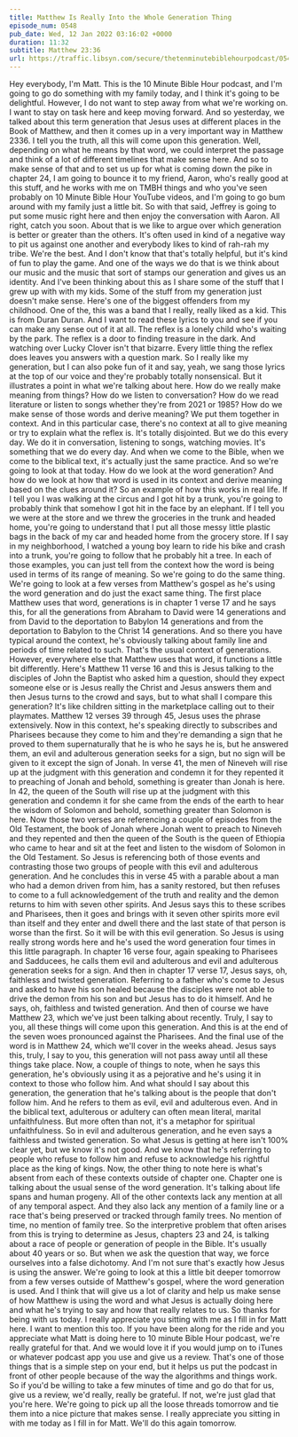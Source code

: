 ```yaml
---
title: Matthew Is Really Into the Whole Generation Thing
episode_num: 0548
pub_date: Wed, 12 Jan 2022 03:16:02 +0000
duration: 11:32
subtitle: Matthew 23:36
url: https://traffic.libsyn.com/secure/thetenminutebiblehourpodcast/0548_-_Matthew_Is_Really_Into_The_Generation_Thing.mp3
---
```


 Hey everybody, I'm Matt. This is the 10 Minute Bible Hour podcast, and I'm going to go do something with my family today, and I think it's going to be delightful. However, I do not want to step away from what we're working on. I want to stay on task here and keep moving forward. And so yesterday, we talked about this term generation that Jesus uses at different places in the Book of Matthew, and then it comes up in a very important way in Matthew 2336. I tell you the truth, all this will come upon this generation. Well, depending on what he means by that word, we could interpret the passage and think of a lot of different timelines that make sense here. And so to make sense of that and to set us up for what is coming down the pike in chapter 24, I am going to bounce it to my friend, Aaron, who's really good at this stuff, and he works with me on TMBH things and who you've seen probably on 10 Minute Bible Hour YouTube videos, and I'm going to go bum around with my family just a little bit. So with that said, Jeffrey is going to put some music right here and then enjoy the conversation with Aaron. All right, catch you soon. About that is we like to argue over which generation is better or greater than the others. It's often used in kind of a negative way to pit us against one another and everybody likes to kind of rah-rah my tribe. We're the best. And I don't know that that's totally helpful, but it's kind of fun to play the game. And one of the ways we do that is we think about our music and the music that sort of stamps our generation and gives us an identity. And I've been thinking about this as I share some of the stuff that I grew up with with my kids. Some of the stuff from my generation just doesn't make sense. Here's one of the biggest offenders from my childhood. One of the, this was a band that I really, really liked as a kid. This is from Duran Duran. And I want to read these lyrics to you and see if you can make any sense out of it at all. The reflex is a lonely child who's waiting by the park. The reflex is a door to finding treasure in the dark. And watching over Lucky Clover isn't that bizarre. Every little thing the reflex does leaves you answers with a question mark. So I really like my generation, but I can also poke fun of it and say, yeah, we sang those lyrics at the top of our voice and they're probably totally nonsensical. But it illustrates a point in what we're talking about here. How do we really make meaning from things? How do we listen to conversation? How do we read literature or listen to songs whether they're from 2021 or 1985? How do we make sense of those words and derive meaning? We put them together in context. And in this particular case, there's no context at all to give meaning or try to explain what the reflex is. It's totally disjointed. But we do this every day. We do it in conversation, listening to songs, watching movies. It's something that we do every day. And when we come to the Bible, when we come to the biblical text, it's actually just the same practice. And so we're going to look at that today. How do we look at the word generation? And how do we look at how that word is used in its context and derive meaning based on the clues around it? So an example of how this works in real life. If I tell you I was walking at the circus and I got hit by a trunk, you're going to probably think that somehow I got hit in the face by an elephant. If I tell you we were at the store and we threw the groceries in the trunk and headed home, you're going to understand that I put all those messy little plastic bags in the back of my car and headed home from the grocery store. If I say in my neighborhood, I watched a young boy learn to ride his bike and crash into a trunk, you're going to follow that he probably hit a tree. In each of those examples, you can just tell from the context how the word is being used in terms of its range of meaning. So we're going to do the same thing. We're going to look at a few verses from Matthew's gospel as he's using the word generation and do just the exact same thing. The first place Matthew uses that word, generations is in chapter 1 verse 17 and he says this, for all the generations from Abraham to David were 14 generations and from David to the deportation to Babylon 14 generations and from the deportation to Babylon to the Christ 14 generations. And so there you have typical around the context, he's obviously talking about family line and periods of time related to such. That's the usual context of generations. However, everywhere else that Matthew uses that word, it functions a little bit differently. Here's Matthew 11 verse 16 and this is Jesus talking to the disciples of John the Baptist who asked him a question, should they expect someone else or is Jesus really the Christ and Jesus answers them and then Jesus turns to the crowd and says, but to what shall I compare this generation? It's like children sitting in the marketplace calling out to their playmates. Matthew 12 verses 39 through 45, Jesus uses the phrase extensively. Now in this context, he's speaking directly to subscribes and Pharisees because they come to him and they're demanding a sign that he proved to them supernaturally that he is who he says he is, but he answered them, an evil and adulterous generation seeks for a sign, but no sign will be given to it except the sign of Jonah. In verse 41, the men of Nineveh will rise up at the judgment with this generation and condemn it for they repented it to preaching of Jonah and behold, something is greater than Jonah is here. In 42, the queen of the South will rise up at the judgment with this generation and condemn it for she came from the ends of the earth to hear the wisdom of Solomon and behold, something greater than Solomon is here. Now those two verses are referencing a couple of episodes from the Old Testament, the book of Jonah where Jonah went to preach to Nineveh and they repented and then the queen of the South is the queen of Ethiopia who came to hear and sit at the feet and listen to the wisdom of Solomon in the Old Testament. So Jesus is referencing both of those events and contrasting those two groups of people with this evil and adulterous generation. And he concludes this in verse 45 with a parable about a man who had a demon driven from him, has a sanity restored, but then refuses to come to a full acknowledgement of the truth and reality and the demon returns to him with seven other spirits. And Jesus says this to these scribes and Pharisees, then it goes and brings with it seven other spirits more evil than itself and they enter and dwell there and the last state of that person is worse than the first. So it will be with this evil generation. So Jesus is using really strong words here and he's used the word generation four times in this little paragraph. In chapter 16 verse four, again speaking to Pharisees and Sadducees, he calls them evil and adulterous and evil and adulterous generation seeks for a sign. And then in chapter 17 verse 17, Jesus says, oh, faithless and twisted generation. Referring to a father who's come to Jesus and asked to have his son healed because the disciples were not able to drive the demon from his son and but Jesus has to do it himself. And he says, oh, faithless and twisted generation. And then of course we have Matthew 23, which we've just been talking about recently. Truly, I say to you, all these things will come upon this generation. And this is at the end of the seven woes pronounced against the Pharisees. And the final use of the word is in Matthew 24, which we'll cover in the weeks ahead. Jesus says this, truly, I say to you, this generation will not pass away until all these things take place. Now, a couple of things to note, when he says this generation, he's obviously using it as a pejorative and he's using it in context to those who follow him. And what should I say about this generation, the generation that he's talking about is the people that don't follow him. And he refers to them as evil, evil and adulterous even. And in the biblical text, adulterous or adultery can often mean literal, marital unfaithfulness. But more often than not, it's a metaphor for spiritual unfaithfulness. So in evil and adulterous generation, and he even says a faithless and twisted generation. So what Jesus is getting at here isn't 100% clear yet, but we know it's not good. And we know that he's referring to people who refuse to follow him and refuse to acknowledge his rightful place as the king of kings. Now, the other thing to note here is what's absent from each of these contexts outside of chapter one. Chapter one is talking about the usual sense of the word generation. It's talking about life spans and human progeny. All of the other contexts lack any mention at all of any temporal aspect. And they also lack any mention of a family line or a race that's being preserved or tracked through family trees. No mention of time, no mention of family tree. So the interpretive problem that often arises from this is trying to determine as Jesus, chapters 23 and 24, is talking about a race of people or generation of people in the Bible. It's usually about 40 years or so. But when we ask the question that way, we force ourselves into a false dichotomy. And I'm not sure that's exactly how Jesus is using the answer. We're going to look at this a little bit deeper tomorrow from a few verses outside of Matthew's gospel, where the word generation is used. And I think that will give us a lot of clarity and help us make sense of how Matthew is using the word and what Jesus is actually doing here and what he's trying to say and how that really relates to us. So thanks for being with us today. I really appreciate you sitting with me as I fill in for Matt here. I want to mention this too. If you have been along for the ride and you appreciate what Matt is doing here to 10 minute Bible Hour podcast, we're really grateful for that. And we would love it if you would jump on to iTunes or whatever podcast app you use and give us a review. That's one of those things that is a simple step on your end, but it helps us put the podcast in front of other people because of the way the algorithms and things work. So if you'd be willing to take a few minutes of time and go do that for us, give us a review, we'd really, really be grateful. If not, we're just glad that you're here. We're going to pick up all the loose threads tomorrow and tie them into a nice picture that makes sense. I really appreciate you sitting in with me today as I fill in for Matt. We'll do this again tomorrow.